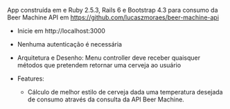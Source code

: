 App construída em e Ruby 2.5.3, Rails 6 e Bootstrap 4.3 para consumo da Beer Machine API em https://github.com/lucaszmoraes/beer-machine-api

- Inicie em http://localhost:3000

- Nenhuma autenticação é necessária

- Arquitetura e Desenho: Menu controller deve receber quaisquer métodos que pretendem retornar uma cerveja ao usuário

- Features:
  - Cálculo de melhor estilo de cerveja dada uma temperatura desejada de consumo através da consulta da API Beer Machine.
  
  
